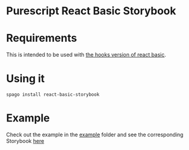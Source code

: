 # Purescript React Basic Storybook

# Requirements
This is intended to be used with [the hooks version of react basic](https://github.com/spicydonuts/purescript-react-basic-hooks).

# Using it
```
spago install react-basic-storybook
```

# Example
Check out the example in the [example](./example) folder and see the corresponding Storybook [here](https://github.com/i-am-the-slime/purescript-react-basic-storybook/blob/branch/example/storybook-static/index.html)
